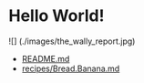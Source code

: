 # Hello World!

![] (./images/the_wally_report.jpg)
- [README.md](README.md)
- [recipes/Bread.Banana.md](recipes/Bread.Banana.Flax.md)
